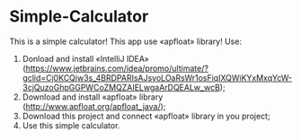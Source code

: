 # Simple-Calculator
This is a simple calculator! 
This app use «apfloat» library!
Use:  
  1) Donload and install «IntelliJ IDEA» (https://www.jetbrains.com/idea/promo/ultimate/?gclid=Cj0KCQjw3s_4BRDPARIsAJsyoLOaRsWr1osFiqIXQWiKYxMxqYcW-3cjQuzoGhpGGPWCoZMQZAIELwgaArDQEALw_wcB);
  2) Download and install «apfloat» library (http://www.apfloat.org/apfloat_java/);     
  3) Download this project and connect «apfloat» library in you project;
  4) Use this simple calculator.
